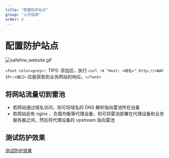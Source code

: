 ```yaml
---
title: "配置防护站点"
group: "上手指南"
order: 4
---
```


# 配置防护站点


![safeline_website.gif](https://ctstack-oss.oss-cn-beijing.aliyuncs.com/veinmind/safeline-assets/safeline_website.gif)

`<font color=grey>`💡 TIPS: 添加后，执行 `curl -H "Host: <域名>" http://<WAF IP>:<端口>` 应能获取到业务网站的响应。`</font>`

## 将网站流量切到雷池

- 若网站通过域名访问，则可将域名的 DNS 解析指向雷池所在设备
- 若网站前有 nginx 、负载均衡等代理设备，则可将雷池部署在代理设备和业务服务器之间，然后将代理设备的 upstream 指向雷池

## 测试防护效果

[测试防护效果](/posts/guide_test)
